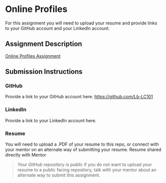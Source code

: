 # Online Profiles
For this assignment you will need to upload your resume and provide links to your GitHub account and your LinkedIn account.

## Assignment Description
[Online Profiles Assignment](https://education.launchcode.org/liftoff/modules/assignments/online-profiles)

## Submission Instructions
 
### GitHub
Provide a link to your GitHub account here.
https://github.com/Lb-LC101
 
### LinkedIn
Provide a link to your LinkedIn account here.

### Resume
You will need to upload a .PDF of your resume to this repo, or connect with your mentor on an alternate way of submitting your resume.
Resume shared directly with Mentor

> *Your GitHub repository is public* if you do not want to upload your resume to a public facing repository, talk with your mentor about an alternate way to submit this assignment.
